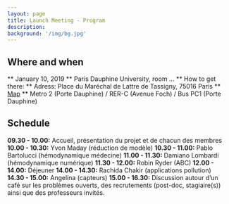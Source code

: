 ```yaml
---
layout: page
title: Launch Meeting - Program
description: 
background: '/img/bg.jpg'
---
```


## Where and when

** January 10, 2019
** Paris Dauphine University, room ...
** How to get there:
	** Adress: Place du Maréchal de Lattre de Tassigny, 75016 Paris
	** [Map](https://www.google.com/maps/place/Paris+Dauphine+University/@48.8705141,2.2743365,18z/data=!4m12!1m6!3m5!1s0x47e6655922d250b7:0x3393b4fa95ac9e83!2sParis+Dauphine+University!8m2!3d48.869962!4d2.2734833!3m4!1s0x0:0x3393b4fa95ac9e83!8m2!3d48.869962!4d2.2734833)
	** Metro 2 (Porte Dauphine) / RER-C (Avenue Foch) / Bus PC1 (Porte Dauphine)

## Schedule

**09.30 - 10.00:** Accueil, présentation du projet et de chacun des membres
**10.00 - 10.30:** Yvon Maday (réduction de modèle)
**10.30 - 11.00:** Pablo Bartolucci (hémodynamique médecine)
**11.00 - 11.30:** Damiano Lombardi (hémodynamique numérique)
**11.30 - 12.00:** Robin Ryder (ABC)
**12.00 - 14.00:** Déjeuner
**14.00 - 14.30:** Rachida Chakir (applications pollution)
**14.30 - 15.00:** Angelina (capteurs)
**15.00 - 16.30:** Discussion autour d’un café sur les problèmes ouverts, des recrutements (post-doc, stagiaire(s)) ainsi que des professeurs invités.
 



